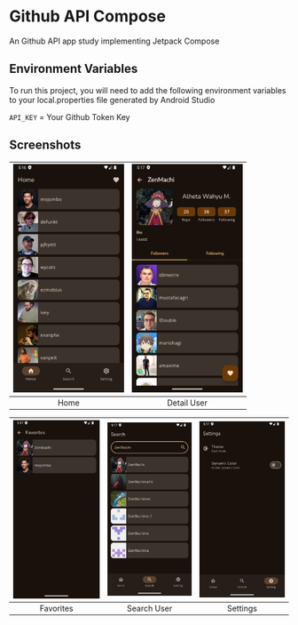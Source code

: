 
# Github API Compose

An Github API app study implementing Jetpack Compose


## Environment Variables

To run this project, you will need to add the following environment variables to your local.properties file generated by Android Studio

`API_KEY` = Your Github Token Key



## Screenshots

| <img src="screenshots/Screenshot_1730283419.png" width= "200" /> | <img src="screenshots/Screenshot_1730283438.png" width= "200" /> |
| :--------------------------------------------------------------: | :--------------------------------------------------------------: |
|                             Home                                 |                             Detail User                          |

| <img src="screenshots/Screenshot_1730283431.png" width= "200" /> | <img src="screenshots/Screenshot_1730283469.png" width= "200" /> | <img src="screenshots/Screenshot_1730283476.png" width= "200" /> |
| :--------------------------------------------------------------: | :--------------------------------------------------------------: | :--------------------------------------------------------------: |
|                            Favorites                             |                             Search User                          |                             Settings                             |
